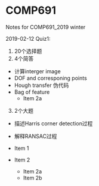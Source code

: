 # COMP691
Notes for COMP691_2019 winter 

2019-02-12
Quiz1:

1. 20个选择题
2. 4个简答
 * 计算interger image 
 * DOF and corresponing points 
 * Hough transfer 伪代码 
 * Bag of feature
   * Item 2a
3. 2个大题
  * 描述Harris corner detection过程 
  * 解释RANSAC过程

* Item 1
* Item 2
  * Item 2a
  * Item 2b
